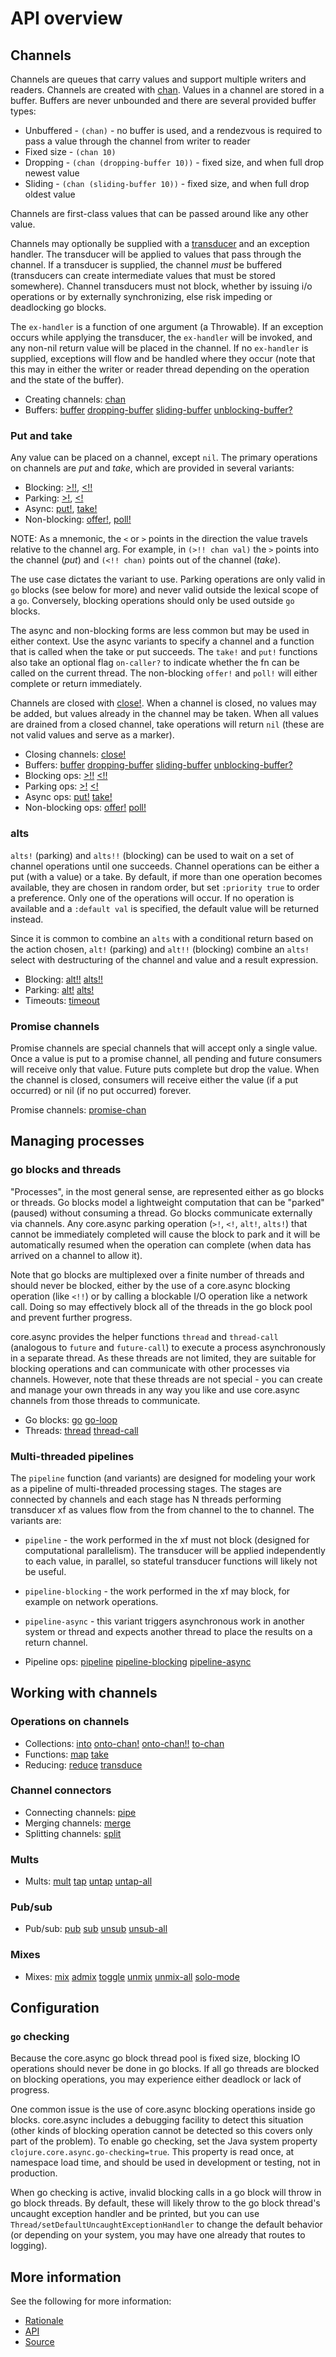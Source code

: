 # API overview

## Channels

Channels are queues that carry values and support multiple writers and readers. Channels are created with [chan](https://clojure.github.io/core.async/clojure.core.async.html#var-chan). Values in a channel are stored in a buffer. Buffers are never unbounded and there are several provided buffer types:

* Unbuffered - `(chan)` - no buffer is used, and a rendezvous is required to pass a value through the channel from writer to reader
* Fixed size - `(chan 10)`
* Dropping - `(chan (dropping-buffer 10))` - fixed size, and when full drop newest value
* Sliding - `(chan (sliding-buffer 10))` - fixed size, and when full drop oldest value

Channels are first-class values that can be passed around like any other value.

Channels may optionally be supplied with a [transducer](https://clojure.org/reference/transducers) and an exception handler. The transducer will be applied to values that pass through the channel. If a transducer is supplied, the channel *must* be buffered (transducers can create intermediate values that must be stored somewhere). Channel transducers must not block, whether by issuing i/o operations or by externally synchronizing, else risk impeding or deadlocking go blocks.

The `ex-handler` is a function of one argument (a Throwable). If an exception occurs while applying the transducer, the `ex-handler` will be invoked, and any non-nil return value will be placed in the channel. If no `ex-handler` is supplied, exceptions will flow and be handled where they occur (note that this may in either the writer or reader thread depending on the operation and the state of the buffer).

* Creating channels: [chan](https://clojure.github.io/core.async/clojure.core.async.html#var-chan)
* Buffers: [buffer](https://clojure.github.io/core.async/clojure.core.async.html#var-buffer) [dropping-buffer](https://clojure.github.io/core.async/clojure.core.async.html#var-dropping-buffer) [sliding-buffer](https://clojure.github.io/core.async/clojure.core.async.html#var-sliding-buffer) [unblocking-buffer?](https://clojure.github.io/core.async/clojure.core.async.html#var-unblocking-buffer.3F)

### Put and take

Any value can be placed on a channel, except `nil`. The primary operations on channels are _put_ and _take_, which are provided in several variants:

* Blocking: [>!!](https://clojure.github.io/core.async/clojure.core.async.html#var-.3E.21.21), [<!!](https://clojure.github.io/core.async/clojure.core.async.html#var-.3C.21.21)
* Parking: [>!](https://clojure.github.io/core.async/clojure.core.async.html#var-.3E.21), [<!](https://clojure.github.io/core.async/clojure.core.async.html#var-.3C.21)
* Async: [put!](https://clojure.github.io/core.async/clojure.core.async.html#var-put.21), [take!](https://clojure.github.io/core.async/clojure.core.async.html#var-take.21)
* Non-blocking: [offer!](https://clojure.github.io/core.async/clojure.core.async.html#var-offer.21), [poll!](https://clojure.github.io/core.async/clojure.core.async.html#var-poll.21)

NOTE: As a mnemonic, the `<` or `>` points in the direction the value travels relative to the channel arg. For example, in `(>!! chan val)` the `>` points into the channel (_put_) and `(<!! chan)` points out of the channel (_take_).

The use case dictates the variant to use. Parking operations are only valid in `go` blocks (see below for more) and never valid outside the lexical scope of a `go`. Conversely, blocking operations should only be used outside `go` blocks.

The async and non-blocking forms are less common but may be used in either context. Use the async variants to specify a channel and a function that is called when the take or put succeeds. The `take!` and `put!` functions also take an optional flag `on-caller?` to indicate whether the fn can be called on the current thread. The non-blocking `offer!` and `poll!` will either complete or return immediately.

Channels are closed with [close!](https://clojure.github.io/core.async/clojure.core.async.html#var-close.21). When a channel is closed, no values may be added, but values already in the channel may be taken. When all values are drained from a closed channel, take operations will return `nil` (these are not valid values and serve as a marker).


* Closing channels:  [close!](https://clojure.github.io/core.async/clojure.core.async.html#var-close.21)
* Buffers: [buffer](https://clojure.github.io/core.async/clojure.core.async.html#var-buffer) [dropping-buffer](https://clojure.github.io/core.async/clojure.core.async.html#var-dropping-buffer) [sliding-buffer](https://clojure.github.io/core.async/clojure.core.async.html#var-sliding-buffer) [unblocking-buffer?](https://clojure.github.io/core.async/clojure.core.async.html#var-unblocking-buffer.3F)
* Blocking ops: [>!!](https://clojure.github.io/core.async/clojure.core.async.html#var-.3E.21.21) [<!!](https://clojure.github.io/core.async/clojure.core.async.html#var-.3C.21.21)
* Parking ops: [>!](https://clojure.github.io/core.async/clojure.core.async.html#var-.3E.21) [<!](https://clojure.github.io/core.async/clojure.core.async.html#var-.3C.21)
* Async ops: [put!](https://clojure.github.io/core.async/clojure.core.async.html#var-put.21) [take!](https://clojure.github.io/core.async/clojure.core.async.html#var-take.21)
* Non-blocking ops: [offer!](https://clojure.github.io/core.async/clojure.core.async.html#var-offer.21) [poll!](https://clojure.github.io/core.async/clojure.core.async.html#var-poll.21)

### alts

`alts!` (parking) and `alts!!` (blocking) can be used to wait on a set of channel operations until one succeeds. Channel operations can be either a put (with a value) or a take. By default, if more than one operation becomes available, they are chosen in random order, but set `:priority true` to order a preference. Only one of the operations will occur. If no operation is available and a `:default val` is specified, the default value will be returned instead.

Since it is common to combine an `alts` with a conditional return based on the action chosen, `alt!` (parking) and `alt!!` (blocking) combine an `alts!` select with destructuring of the channel and value and a result expression.


* Blocking: [alt!!](https://clojure.github.io/core.async/clojure.core.async.html#var-alt.21.21) [alts!!](https://clojure.github.io/core.async/clojure.core.async.html#var-alts.21.21)
* Parking: [alt!](https://clojure.github.io/core.async/clojure.core.async.html#var-alt.21) [alts!](https://clojure.github.io/core.async/clojure.core.async.html#var-alts.21)
* Timeouts: [timeout](https://clojure.github.io/core.async/clojure.core.async.html#var-timeout)

### Promise channels

Promise channels are special channels that will accept only a single value. Once a value is put to a promise channel, all pending and future consumers will receive only that value. Future puts complete but drop the value. When the channel is closed, consumers will receive either the value (if a put occurred) or nil (if no put occurred) forever.

Promise channels: [promise-chan](https://clojure.github.io/core.async/clojure.core.async.html#var-promise-chan)

## Managing processes

### go blocks and threads

"Processes", in the most general sense, are represented either as go blocks or threads. Go blocks model a lightweight computation that can be "parked" (paused) without consuming a thread. Go blocks communicate externally via channels. Any core.async parking operation (`>!`, `<!`, `alt!`, `alts!`) that cannot be immediately completed will cause the block to park and it will be automatically resumed when the operation can complete (when data has arrived on a channel to allow it).

Note that go blocks are multiplexed over a finite number of threads and should never be blocked, either by the use of a core.async blocking operation (like `<!!`) or by calling a blockable I/O operation like a network call. Doing so may effectively block all of the threads in the go block pool and prevent further progress.

core.async provides the helper functions `thread` and `thread-call` (analogous to `future` and `future-call`) to execute a process asynchronously in a separate thread. As these threads are not limited, they are suitable for blocking operations and can communicate with other processes via channels. However, note that these threads are not special - you can create and manage your own threads in any way you like and use core.async channels from those threads to communicate.


* Go blocks: [go](https://clojure.github.io/core.async/clojure.core.async.html#var-go) [go-loop](https://clojure.github.io/core.async/clojure.core.async.html#var-go-loop)
* Threads: [thread](https://clojure.github.io/core.async/clojure.core.async.html#var-thread)
[thread-call](https://clojure.github.io/core.async/clojure.core.async.html#var-thread-call)

### Multi-threaded pipelines

The `pipeline` function (and variants) are designed for modeling your work as a pipeline of multi-threaded processing stages. The stages are connected by channels and each stage has N threads performing transducer xf as values flow from the from channel to the to channel. The variants are:

* `pipeline` - the work performed in the xf must not block (designed for computational parallelism). The transducer will be applied independently to each value, in parallel, so stateful transducer functions will likely not be useful.
* `pipeline-blocking` - the work performed in the xf may block, for example on network operations.
* `pipeline-async` - this variant triggers asynchronous work in another system or thread and expects another thread to place the results on a return channel.


* Pipeline ops: [pipeline](https://clojure.github.io/core.async/clojure.core.async.html#var-pipeline) [pipeline-blocking](https://clojure.github.io/core.async/clojure.core.async.html#var-pipeline-blocking) [pipeline-async](https://clojure.github.io/core.async/clojure.core.async.html#var-pipeline-async)

## Working with channels

### Operations on channels


* Collections: [into](https://clojure.github.io/core.async/clojure.core.async.html#var-into) [onto-chan!](https://clojure.github.io/core.async/clojure.core.async.html#var-onto-chan.21) [onto-chan!!](https://clojure.github.io/core.async/clojure.core.async.html#var-onto-chan.21.21)  [to-chan](https://clojure.github.io/core.async/clojure.core.async.html#var-to-chan)
* Functions: [map](https://clojure.github.io/core.async/clojure.core.async.html#var-map) [take](https://clojure.github.io/core.async/clojure.core.async.html#var-take)
* Reducing: [reduce](https://clojure.github.io/core.async/clojure.core.async.html#var-reduce) [transduce](https://clojure.github.io/core.async/clojure.core.async.html#var-transduce)

### Channel connectors

* Connecting channels: [pipe](https://clojure.github.io/core.async/clojure.core.async.html#var-pipe)
* Merging channels: [merge](https://clojure.github.io/core.async/clojure.core.async.html#var-merge)
* Splitting channels: [split](https://clojure.github.io/core.async/clojure.core.async.html#var-split)

### Mults

* Mults: [mult](https://clojure.github.io/core.async/clojure.core.async.html#var-mult) [tap](https://clojure.github.io/core.async/clojure.core.async.html#var-tap) [untap](https://clojure.github.io/core.async/clojure.core.async.html#var-untap) [untap-all](https://clojure.github.io/core.async/clojure.core.async.html#var-untap-all)

### Pub/sub

* Pub/sub: [pub](https://clojure.github.io/core.async/clojure.core.async.html#var-pub) [sub](https://clojure.github.io/core.async/clojure.core.async.html#var-sub) [unsub](https://clojure.github.io/core.async/clojure.core.async.html#var-unsub) [unsub-all](https://clojure.github.io/core.async/clojure.core.async.html#var-unsub-all)

### Mixes

* Mixes: [mix](https://clojure.github.io/core.async/clojure.core.async.html#var-mix) [admix](https://clojure.github.io/core.async/clojure.core.async.html#var-admix) [toggle](https://clojure.github.io/core.async/clojure.core.async.html#var-toggle) [unmix](https://clojure.github.io/core.async/clojure.core.async.html#var-unmix) [unmix-all](https://clojure.github.io/core.async/clojure.core.async.html#var-unmix-all) [solo-mode](https://clojure.github.io/core.async/clojure.core.async.html#var-solo-mode)

## Configuration

### `go` checking

Because the core.async go block thread pool is fixed size, blocking IO operations should never be done in go blocks. If all go threads are blocked on blocking operations, you may experience either deadlock or lack of progress. 

One common issue is the use of core.async blocking operations inside go blocks. core.async includes a debugging facility to detect this situation (other kinds of blocking operation cannot be detected so this covers only part of the problem). To enable go checking, set the Java system property `clojure.core.async.go-checking=true`. This property is read once, at namespace load time, and should be used in development or testing, not in production.

When go checking is active, invalid blocking calls in a go block will throw in go block threads. By default, these will likely throw to the go block thread's uncaught exception handler and be printed, but you can use `Thread/setDefaultUncaughtExceptionHandler` to change the default behavior (or depending on your system, you may have one already that routes to logging).

## More information

See the following for more information:

* [Rationale](https://clojure.github.io/core.async/rationale.html)
* [API](https://clojure.github.io/core.async)
* [Source](https://github.com/clojure/core.async)
